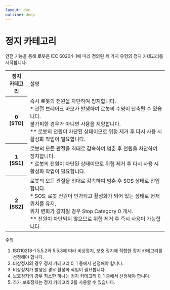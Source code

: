 ```yaml
---
layout: doc
outline: deep
---
```


# 정지 카테고리

안전 기능을 통해 로봇은 IEC 60204-1에 따라 정의된 세 가지 유형의 정지 카테고리를 시작합니다.

<table class="th-align">
  <tr>
    <th>정지<br>카테고리</th>
    <td>설명</td>
  </tr>
  <tr>
    <th>0<br>[STO]</th>
    <td>즉시 로봇의 전원을 차단하여 정지합니다.<br>
    * 관절 브레이크 마모가 발생하여 로봇의 수명이 단축될 수 있습니다.<br>불가피한 경우가 아니면 사용을 지양합니다.<br>
    ** 로봇의 전원이 차단된 상태이므로 위험 제거 후 다시 사용 시 활성화 작업이 필요합니다.</td>
  </tr>
  <tr>
    <th>1<br>[SS1]</th>
    <td>로봇의 모든 관절을 최대로 감속하여 멈춘 후 전원을 차단하여 정지합니다.<br>
    * 로봇의 전원이 차단된 상태이므로 위험 제거 후 다시 사용 시 활성화 작업이 필요합니다.</td>
  </tr>
  <tr>
    <th>2<br>[SS2]</th>
    <td>로봇의 모든 관절을 최대로 감속하여 멈춘 후 SOS 상태로 진입합니다.<br>
    * SOS: 로봇 전원이 인가되고 활성화가 되어 있는 상태로 현재 위치를 유지,<br>위치 변화가 감지될 경우 Stop Category 0 개시.<br>
    ** 전원이 차단되지 않으므로 위험 제거 후 즉시 사용이 가능합니다.</td>
  </tr>
</table>

<div class="warning custom-block">
  <p class="custom-block-title">주의</p>
  <ol>
    <li>
      ISO10218-1 5.5.2와 5.5.3에 따라 비상정지, 보호 정지에 적합한 정지 카테고리를 선정해야 합니다.
    </li>
    <li>
      비상정지의 경우 정지 카테고리 0, 1 중에서 선정해야 합니다.
    </li>
    <li>
      비상정지가 발생된 경우 활성화 작업이 필요합니다.
    </li>
    <li>
      보호정지의 경우 최소한 하나는 정지 카테고리 0, 1 중에서 선정해야 합니다.
    </li>
    <li>
      추가 보호정지는 정지 카테고리 2를 사용할 수 있습니다.
    </li>
  </ol>
</div>

